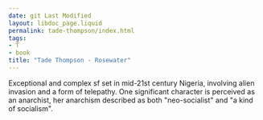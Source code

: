 ```yaml
---
date: git Last Modified
layout: libdoc_page.liquid
permalink: tade-thompson/index.html
tags:
- T
- book
title: "Tade Thompson - Rosewater"
---
```


Exceptional and complex sf set in mid-21st century Nigeria, involving alien invasion and a form of telepathy. One significant character is perceived as an anarchist, her anarchism described as both "neo-socialist" and "a kind of socialism".